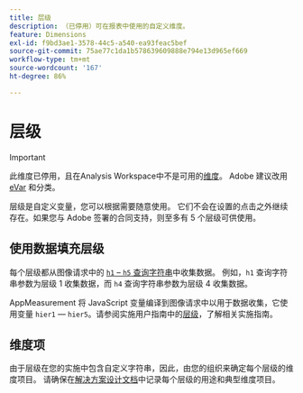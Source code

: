 ```yaml
---
title: 层级
description: （已停用）可在报表中使用的自定义维度。
feature: Dimensions
exl-id: f9bd3ae1-3578-44c5-a540-ea93feac5bef
source-git-commit: 75ae77c1da1b578639609888e794e13d965ef669
workflow-type: tm+mt
source-wordcount: '167'
ht-degree: 86%

---
```


# 层级

>[!IMPORTANT]
>
>此维度已停用，且在Analysis Workspace中不是可用的[维度](overview.md)。 Adobe 建议改用 [eVar](evar.md) 和分类。

层级是自定义变量，您可以根据需要随意使用。 它们不会在设置的点击之外继续存在。如果您与 Adobe 签署的合同支持，则至多有 5 个层级可供使用。

## 使用数据填充层级

每个层级都从图像请求中的 [`h1` – `h5` 查询字符串](/help/implement/validate/query-parameters.md)中收集数据。 例如，`h1` 查询字符串参数为层级 1 收集数据，而 `h4` 查询字符串参数为层级 4 收集数据。

AppMeasurement 将 JavaScript 变量编译到图像请求中以用于数据收集，它使用变量 `hier1` — `hier5`。请参阅实施用户指南中的[层级](/help/implement/vars/page-vars/hier.md)，了解相关实施指南。

## 维度项

由于层级在您的实施中包含自定义字符串，因此，由您的组织来确定每个层级的维度项目。 请确保在[解决方案设计文档](/help/implement/prepare/solution-design.md)中记录每个层级的用途和典型维度项目。
